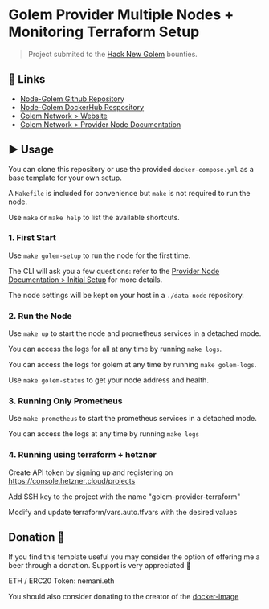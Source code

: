 #  Golem Provider Multiple Nodes + Monitoring Terraform Setup

> Project submited to the [Hack New Golem](https://gitcoin.co/issue/golemfactory/hackathons/6/100024411) bounties.
> 

## :link: Links

- [Node-Golem Github Repository](https://github.com/alexandre-abrioux/golem-node)
- [Node-Golem DockerHub Respository](https://hub.docker.com/r/aabrioux/golem-node)
- [Golem Network > Website](https://golem.network/)
- [Golem Network > Provider Node Documentation](https://handbook.golem.network/provider-tutorials/provider-tutorial)

## :arrow_forward: Usage

You can clone this repository or use the provided `docker-compose.yml` as a base template for your own setup.

A `Makefile` is included for convenience but `make` is not required to run the node.

Use `make` or `make help` to list the available shortcuts.

### 1. First Start

Use `make golem-setup` to run the node for the first time.

The CLI will ask you a few questions: refer to the [Provider Node Documentation > Initial Setup](https://handbook.golem.network/provider-tutorials/provider-tutorial#initial-setup) for more details.

The node settings will be kept on your host in a `./data-node` repository.

### 2. Run the Node

Use `make up` to start the node and prometheus services in a detached mode.

You can access the logs for all at any time by running `make logs`.

You can access the logs for golem at any time by running `make golem-logs`.

Use `make golem-status` to get your node address and health.


### 3. Running Only Prometheus

Use `make prometheus` to start the prometheus services in a detached mode.

You can access the logs at any time by running `make logs`


### 4. Running using terraform + hetzner 

Create API token by signing up and registering on https://console.hetzner.cloud/projects

Add SSH key to the project with the name "golem-provider-terraform"

Modify and update terraform/vars.auto.tfvars with the desired values

## Donation :beer:

If you find this template useful you may consider the option of offering me a beer through a donation. Support is very appreciated :slightly_smiling_face: 

ETH / ERC20 Token: nemani.eth

You should also consider donating to the creator of the [docker-image](https://github.com/alexandre-abrioux/golem-node)
